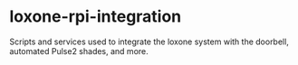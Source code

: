 # loxone-rpi-integration
Scripts and services used to integrate the loxone system with the doorbell, automated Pulse2 shades, and more.
